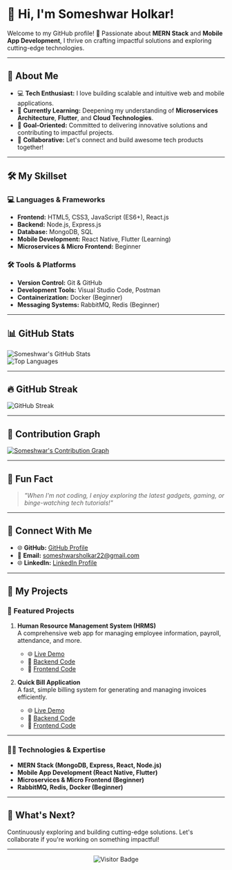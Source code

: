 # 👋 **Hi, I'm Someshwar Holkar!**

Welcome to my GitHub profile! 🚀 Passionate about **MERN Stack** and **Mobile App Development**, I thrive on crafting impactful solutions and exploring cutting-edge technologies.

---

## 🌟 **About Me**

- 💻 **Tech Enthusiast:** I love building scalable and intuitive web and mobile applications.  
- 🌱 **Currently Learning:** Deepening my understanding of **Microservices Architecture**, **Flutter**, and **Cloud Technologies**.  
- 🎯 **Goal-Oriented:** Committed to delivering innovative solutions and contributing to impactful projects.  
- 🤝 **Collaborative:** Let's connect and build awesome tech products together!

---

## 🛠️ **My Skillset**

### 💻 **Languages & Frameworks**
- **Frontend:** HTML5, CSS3, JavaScript (ES6+), React.js  
- **Backend:** Node.js, Express.js  
- **Database:** MongoDB, SQL  
- **Mobile Development:** React Native, Flutter (Learning)  
- **Microservices & Micro Frontend:** Beginner

### 🛠️ **Tools & Platforms**
- **Version Control:** Git & GitHub  
- **Development Tools:** Visual Studio Code, Postman  
- **Containerization:** Docker (Beginner)  
- **Messaging Systems:** RabbitMQ, Redis (Beginner)

---

## 📊 **GitHub Stats**

![Someshwar's GitHub Stats](https://github-readme-stats.vercel.app/api?username=holkar-somesh01&show_icons=true&theme=radical)  
![Top Languages](https://github-readme-stats.vercel.app/api/top-langs/?username=holkar-somesh01&layout=compact&theme=radical&hide=css,html)

---

## 🔥 **GitHub Streak**

![GitHub Streak](https://github-readme-streak-stats.herokuapp.com/?user=holkar-somesh01&theme=radical)

---

## 🚀 **Contribution Graph**

[![Someshwar's Contribution Graph](https://github-readme-activity-graph.vercel.app/graph?username=holkar-somesh01&bg_color=0f2027&color=00bcd4&line=00bcd4&point=ffffff&area=true&hide_border=true)](https://github.com/holkar-somesh01)

---

## 🌟 **Fun Fact**

> *"When I'm not coding, I enjoy exploring the latest gadgets, gaming, or binge-watching tech tutorials!"*

---

## 🔗 **Connect With Me**

- 🌐 **GitHub:** [GitHub Profile](https://github.com/holkar-somesh01)  
- 📧 **Email:** [someshwarsholkar22@gmail.com](mailto:someshwarsholkar22@gmail.com)  
- 🌐 **LinkedIn:** [LinkedIn Profile](https://www.linkedin.com/in/someshwar-holkar-819503314)

---

## 🚀 **My Projects**

### 📝 **Featured Projects**

1. **Human Resource Management System (HRMS)**  
   A comprehensive web app for managing employee information, payroll, attendance, and more.  
   - 🌐 [Live Demo](https://human-resource-management-system-xjin.onrender.com/)  
   - 🔧 [Backend Code](https://github.com/holkar-somesh01/Human-Resource-Management-Backend)  
   - 🔧 [Frontend Code](https://github.com/holkar-somesh01/Human-Resource-Management-Frontend)

2. **Quick Bill Application**  
   A fast, simple billing system for generating and managing invoices efficiently.  
   - 🌐 [Live Demo](https://quick-billing-application.onrender.com/)  
   - 🔧 [Backend Code](https://github.com/holkar-somesh01/Quick-Billing-App-Backend)  
   - 🔧 [Frontend Code](https://github.com/holkar-somesh01/Quick-Billing-App-Frontend)

---

### 🧑‍💻 **Technologies & Expertise**

- **MERN Stack (MongoDB, Express, React, Node.js)**  
- **Mobile App Development (React Native, Flutter)**  
- **Microservices & Micro Frontend (Beginner)**  
- **RabbitMQ, Redis, Docker (Beginner)**

---

## 📅 **What's Next?**  
Continuously exploring and building cutting-edge solutions. Let's collaborate if you're working on something impactful!

---

<div align="center">  
  <img src="https://visitor-badge.glitch.me/badge?page_id=holkar-somesh01" alt="Visitor Badge" />  
</div>
